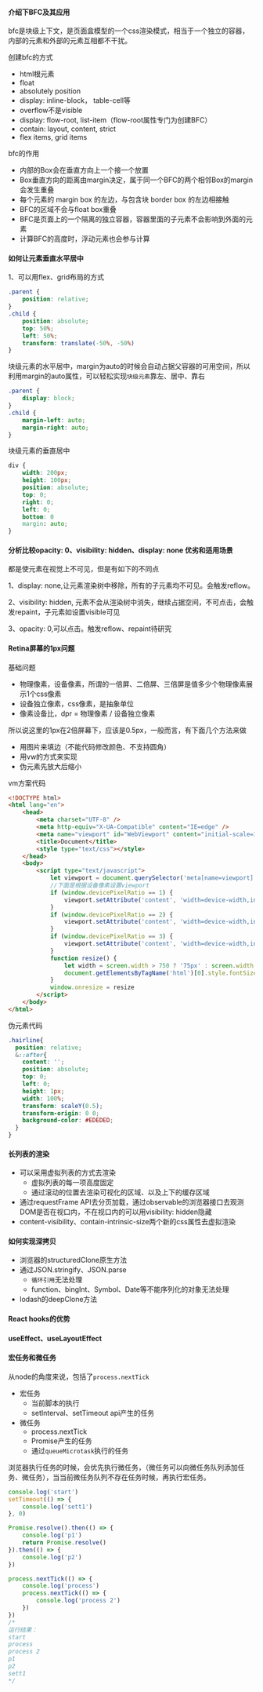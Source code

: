 #### 介绍下BFC及其应用
bfc是块级上下文，是页面盒模型的一个css渲染模式，相当于一个独立的容器，内部的元素和外部的元素互相都不干扰。

创建bfc的方式
- html根元素
- float
- absolutely position
- display: inline-block， table-cell等
- overflow不是visible
- display: flow-root, list-item（flow-root属性专门为创建BFC）
- contain: layout, content, strict
- flex items, grid items

bfc的作用
- 内部的Box会在垂直方向上一个接一个放置
- Box垂直方向的距离由margin决定，属于同一个BFC的两个相邻Box的margin会发生重叠
- 每个元素的 margin box 的左边，与包含块 border box 的左边相接触
- BFC的区域不会与float box重叠
- BFC是页面上的一个隔离的独立容器，容器里面的子元素不会影响到外面的元素
- 计算BFC的高度时，浮动元素也会参与计算


#### 如何让元素垂直水平居中
1、可以用flex、grid布局的方式

```css
.parent {
    position: relative;
}
.child {
    position: absolute;
    top: 50%;
    left: 50%;
    transform: translate(-50%, -50%)
}
```
块级元素的水平居中，margin为auto的时候会自动占据父容器的可用空间，所以利用margin的auto属性，可以轻松实现`块级元素`靠左、居中、靠右
```css
.parent {
    display: block;
}
.child {
    margin-left: auto;
    margin-right: auto;
}
```

块级元素的垂直居中
```css
div {
    width: 200px;
    height: 100px;
    position: absolute;
    top: 0;
    right: 0;
    left: 0;
    bottom: 0
    margin: auto;
}
```


#### 分析比较opacity: 0、visibility: hidden、display: none 优劣和适用场景
都是使元素在视觉上不可见，但是有如下的不同点

1、display: none,让元素渲染树中移除，所有的子元素均不可见。会触发reflow。

2、visibility: hidden, 元素不会从渲染树中消失，继续占据空间，不可点击，会触发repaint，子元素如设置visible可见

3、opacity: 0,可以点击。触发reflow、repaint待研究


#### Retina屏幕的1px问题
基础问题
- 物理像素，设备像素，所谓的一倍屏、二倍屏、三倍屏是值多少个物理像素展示1个css像素
- 设备独立像素，css像素，是抽象单位
- 像素设备比，dpr = 物理像素 / 设备独立像素

所以说这里的1px在2倍屏幕下，应该是0.5px，一般而言，有下面几个方法来做
- 用图片来填边（不能代码修改颜色、不支持圆角）
- 用vw的方式来实现
- 伪元素先放大后缩小


vm方案代码
```html
<!DOCTYPE html>
<html lang="en">
    <head>
        <meta charset="UTF-8" />
        <meta http-equiv="X-UA-Compatible" content="IE=edge" />
        <meta name="viewport" id="WebViewport" content="initial-scale=1, maximum-scale=1, minimum-scale=1, user-scalable=no" />
        <title>Document</title>
        <style type="text/css"></style>
    </head>
    <body>
        <script type="text/javascript">
            let viewport = document.querySelector('meta[name=viewport]')
            //下面是根据设备像素设置viewport
            if (window.devicePixelRatio == 1) {
                viewport.setAttribute('content', 'width=device-width,initial-scale=1, maximum-scale=1, minimum-scale=1, user-scalable=no')
            }
            if (window.devicePixelRatio == 2) {
                viewport.setAttribute('content', 'width=device-width,initial-scale=0.5, maximum-scale=0.5, minimum-scale=0.5, user-scalable=no')
            }
            if (window.devicePixelRatio == 3) {
                viewport.setAttribute('content', 'width=device-width,initial-scale=0.3333333333333333, maximum-scale=0.3333333333333333, minimum-scale=0.3333333333333333, user-scalable=no')
            }
            function resize() {
                let width = screen.width > 750 ? '75px' : screen.width / 10 + 'px'
                document.getElementsByTagName('html')[0].style.fontSize = width
            }
            window.onresize = resize
        </script>
    </body>
</html>
```

伪元素代码
```css
.hairline{
  position: relative;
  &::after{
    content: '';
    position: absolute;
    top: 0;
    left: 0;
    height: 1px;
    width: 100%;
    transform: scaleY(0.5);
    transform-origin: 0 0;
    background-color: #EDEDED;
  }
}
```

#### 长列表的渲染
- 可以采用虚拟列表的方式去渲染
  - 虚拟列表的每一项高度固定
  - 通过滚动的位置去渲染可视化的区域、以及上下的缓存区域
- 通过requestFrame API去分页加载，通过observable的浏览器接口去观测DOM是否在视口内，不在视口内的可以用visibility: hidden隐藏
- content-visibility、contain-intrinsic-size两个新的css属性去虚拟渲染


#### 如何实现深拷贝
- 浏览器的structuredClone原生方法
- 通过JSON.stringify、JSON.parse
  - `循环引用`无法处理
  - function、bingInt、Symbol、Date等不能序列化的对象无法处理
- lodash的deepClone方法

#### React hooks的优势

#### useEffect、useLayoutEffect


#### 宏任务和微任务
从node的角度来说，包括了`process.nextTick`
- 宏任务
  - 当前脚本的执行
  - setInterval、setTimeout api产生的任务
- 微任务
  - process.nextTick
  - Promise产生的任务
  - 通过`queueMicrotask`执行的任务

浏览器执行任务的时候，会优先执行微任务，（微任务可以向微任务队列添加任务、微任务），当当前微任务队列不存在任务时候，再执行宏任务。
```js
console.log('start')
setTimeout(() => {
    console.log('sett1')
}, 0)

Promise.resolve().then(() => {
    console.log('p1')
    return Promise.resolve()
}).then(() => {
    console.log('p2')
})

process.nextTick(() => {
    console.log('process')
    process.nextTick(() => {
        console.log('process 2')
    })
})
/*
运行结果：
start
process
process 2
p1
p2
sett1
*/
```
